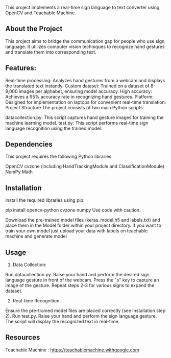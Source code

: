 This project implements a real-time sign language to text converter using OpenCV and Teachable Machine.

## About the Project
This project aims to bridge the communication gap for people who use sign language. It utilizes computer vision techniques to recognize hand gestures and translate them into corresponding text.

## Features:
Real-time processing: Analyzes hand gestures from a webcam and displays the translated text instantly.
Custom dataset: Trained on a dataset of 8-9,000 images per alphabet, ensuring model accuracy.
High accuracy: Achieves a 95% accuracy rate in recognizing hand gestures.
Platform: Designed for implementation on laptops for convenient real-time translation.
Project Structure
The project consists of two main Python scripts:

datacollection.py: This script captures hand gesture images for training the machine learning model.
test.py: This script performs real-time sign language recognition using the trained model.
## Dependencies
This project requires the following Python libraries:

OpenCV
cvzone (including HandTrackingModule and ClassificationModule)
NumPy
Math
## Installation
Install the required libraries using pip:

pip install opencv-python cvzone numpy
Use code with caution.

Download the pre-trained model files (keras_model.h5 and labels.txt) and place them in the Model folder within your project directory. 
if you want to train your own model just upload your data with labels on teachable machine and generate model

## Usage
1. Data Collection:

Run datacollection.py.
Raise your hand and perform the desired sign language gesture in front of the webcam.
Press the "s" key to capture an image of the gesture.
Repeat steps 2-3 for various signs to expand the dataset.

2. Real-time Recognition:

Ensure the pre-trained model files are placed correctly (see Installation step 2).
Run test.py.
Raise your hand and perform the sign language gesture.
The script will display the recognized text in real-time.

## Resources
Teachable Machine : https://teachablemachine.withgoogle.com
